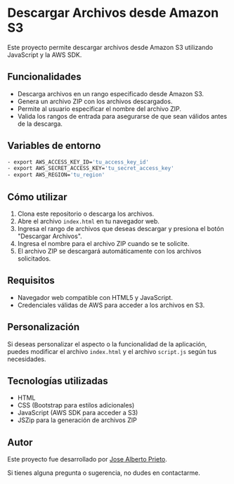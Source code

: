# Descargar Archivos desde Amazon S3

Este proyecto permite descargar archivos desde Amazon S3 utilizando JavaScript y la AWS SDK.

## Funcionalidades

- Descarga archivos en un rango especificado desde Amazon S3.
- Genera un archivo ZIP con los archivos descargados.
- Permite al usuario especificar el nombre del archivo ZIP.
- Valida los rangos de entrada para asegurarse de que sean válidos antes de la descarga.

## Variables de entorno
```bash
- export AWS_ACCESS_KEY_ID='tu_access_key_id'
- export AWS_SECRET_ACCESS_KEY='tu_secret_access_key'
- export AWS_REGION='tu_region'
```

## Cómo utilizar

1. Clona este repositorio o descarga los archivos.
2. Abre el archivo `index.html` en tu navegador web.
3. Ingresa el rango de archivos que deseas descargar y presiona el botón "Descargar Archivos".
4. Ingresa el nombre para el archivo ZIP cuando se te solicite.
5. El archivo ZIP se descargará automáticamente con los archivos solicitados.

## Requisitos

- Navegador web compatible con HTML5 y JavaScript.
- Credenciales válidas de AWS para acceder a los archivos en S3.

## Personalización

Si deseas personalizar el aspecto o la funcionalidad de la aplicación, puedes modificar el archivo `index.html` y el archivo `script.js` según tus necesidades.

## Tecnologías utilizadas

- HTML
- CSS (Bootstrap para estilos adicionales)
- JavaScript (AWS SDK para acceder a S3)
- JSZip para la generación de archivos ZIP

## Autor

Este proyecto fue desarrollado por [Jose Alberto Prieto](https://github.com/albertoprieto).

Si tienes alguna pregunta o sugerencia, no dudes en contactarme.

